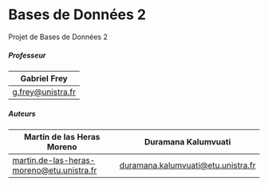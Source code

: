 # Bases de Données 2

Projet de Bases de Données 2

##### Professeur
| Gabriel Frey
| --------------------------
| g.frey@unistra.fr

##### Auteurs
Martín de las Heras Moreno | Duramana Kalumvuati
------------------------------ | --------------------------
martin.de-las-heras-moreno@etu.unistra.fr | duramana.kalumvuati@etu.unistra.fr
